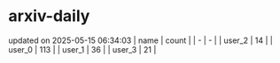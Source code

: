 # arxiv-daily
updated on 2025-05-15 06:34:03
| name | count |
| - | - |
| user_2 | 14 |
| user_0 | 113 |
| user_1 | 36 |
| user_3 | 21 |
